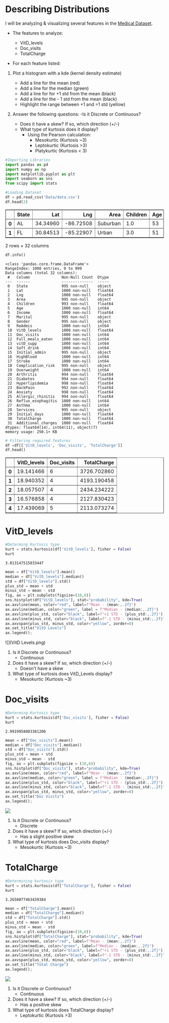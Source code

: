 # Describing Distributions
I will be analyzing & visualizing several features in the [Medical Dataset](https://docs.google.com/spreadsheets/d/1APV3pXiAszS_0mSgkiEt9IUNH-QmyX7KwxSAwuADl6Y/gviz/tq?tqx=out:csv&sheet=medical_data).

- The features to analyze: 
    - VitD_levels
    - Doc_visits
    - TotalCharge

- For each feature listed:
1) Plot a histogram with a kde (kernel density estimate)
    - Add a line for the mean (red)
    - Add a line for the median (green)
    - Add a line for for +1 std from the mean (black)
    - Add a line for the - 1 std from the mean (black)
    - Highlight the range between +1 and =1 std (yellow)

2) Answer the following questions:
    -Is it Discrete or Continuous?
    - Does it have a skew? If so, which direction (+/-)
    - What type of kurtosis does it display?
        - Using the Pearson calculation: 
            - Mesokurtic (Kurtosis ~3)
            - Leptokurtic (Kurtosis >3)     
            - Platykurtic (Kurtosis < 3) 


```python
#Importing Libraries
import pandas as pd
import numpy as np
import matplotlib.pyplot as plt
import seaborn as sns
from scipy import stats
```


```python
#Loading Dataset
df = pd.read_csv('Data/data.csv')
df.head(2)
```




<div>
<style scoped>
    .dataframe tbody tr th:only-of-type {
        vertical-align: middle;
    }

    .dataframe tbody tr th {
        vertical-align: top;
    }

    .dataframe thead th {
        text-align: right;
    }
</style>
<table border="1" class="dataframe">
  <thead>
    <tr style="text-align: right;">
      <th></th>
      <th>State</th>
      <th>Lat</th>
      <th>Lng</th>
      <th>Area</th>
      <th>Children</th>
      <th>Age</th>
      <th>Income</th>
      <th>Marital</th>
      <th>Gender</th>
      <th>ReAdmis</th>
      <th>...</th>
      <th>Hyperlipidemia</th>
      <th>BackPain</th>
      <th>Anxiety</th>
      <th>Allergic_rhinitis</th>
      <th>Reflux_esophagitis</th>
      <th>Asthma</th>
      <th>Services</th>
      <th>Initial_days</th>
      <th>TotalCharge</th>
      <th>Additional_charges</th>
    </tr>
  </thead>
  <tbody>
    <tr>
      <th>0</th>
      <td>AL</td>
      <td>34.34960</td>
      <td>-86.72508</td>
      <td>Suburban</td>
      <td>1.0</td>
      <td>53</td>
      <td>86575.93</td>
      <td>Divorced</td>
      <td>Male</td>
      <td>0</td>
      <td>...</td>
      <td>0.0</td>
      <td>1.0</td>
      <td>1.0</td>
      <td>1.0</td>
      <td>0</td>
      <td>1</td>
      <td>Blood Work</td>
      <td>10.585770</td>
      <td>3726.702860</td>
      <td>17939.40342</td>
    </tr>
    <tr>
      <th>1</th>
      <td>FL</td>
      <td>30.84513</td>
      <td>-85.22907</td>
      <td>Urban</td>
      <td>3.0</td>
      <td>51</td>
      <td>46805.99</td>
      <td>Married</td>
      <td>Female</td>
      <td>0</td>
      <td>...</td>
      <td>0.0</td>
      <td>0.0</td>
      <td>0.0</td>
      <td>0.0</td>
      <td>1</td>
      <td>0</td>
      <td>Intravenous</td>
      <td>15.129562</td>
      <td>4193.190458</td>
      <td>17612.99812</td>
    </tr>
  </tbody>
</table>
<p>2 rows × 32 columns</p>
</div>




```python
df.info()
```

    <class 'pandas.core.frame.DataFrame'>
    RangeIndex: 1000 entries, 0 to 999
    Data columns (total 32 columns):
     #   Column              Non-Null Count  Dtype  
    ---  ------              --------------  -----  
     0   State               995 non-null    object 
     1   Lat                 1000 non-null   float64
     2   Lng                 1000 non-null   float64
     3   Area                995 non-null    object 
     4   Children            993 non-null    float64
     5   Age                 1000 non-null   int64  
     6   Income              1000 non-null   float64
     7   Marital             995 non-null    object 
     8   Gender              995 non-null    object 
     9   ReAdmis             1000 non-null   int64  
     10  VitD_levels         1000 non-null   float64
     11  Doc_visits          1000 non-null   int64  
     12  Full_meals_eaten    1000 non-null   int64  
     13  vitD_supp           1000 non-null   int64  
     14  Soft_drink          1000 non-null   int64  
     15  Initial_admin       995 non-null    object 
     16  HighBlood           1000 non-null   int64  
     17  Stroke              1000 non-null   int64  
     18  Complication_risk   995 non-null    object 
     19  Overweight          1000 non-null   int64  
     20  Arthritis           994 non-null    float64
     21  Diabetes            994 non-null    float64
     22  Hyperlipidemia      998 non-null    float64
     23  BackPain            992 non-null    float64
     24  Anxiety             998 non-null    float64
     25  Allergic_rhinitis   994 non-null    float64
     26  Reflux_esophagitis  1000 non-null   int64  
     27  Asthma              1000 non-null   int64  
     28  Services            995 non-null    object 
     29  Initial_days        1000 non-null   float64
     30  TotalCharge         1000 non-null   float64
     31  Additional_charges  1000 non-null   float64
    dtypes: float64(14), int64(11), object(7)
    memory usage: 250.1+ KB



```python
# Filtering required features
df =df[['VitD_levels', 'Doc_visits', 'TotalCharge']]
df.head()
```




<div>
<style scoped>
    .dataframe tbody tr th:only-of-type {
        vertical-align: middle;
    }

    .dataframe tbody tr th {
        vertical-align: top;
    }

    .dataframe thead th {
        text-align: right;
    }
</style>
<table border="1" class="dataframe">
  <thead>
    <tr style="text-align: right;">
      <th></th>
      <th>VitD_levels</th>
      <th>Doc_visits</th>
      <th>TotalCharge</th>
    </tr>
  </thead>
  <tbody>
    <tr>
      <th>0</th>
      <td>19.141466</td>
      <td>6</td>
      <td>3726.702860</td>
    </tr>
    <tr>
      <th>1</th>
      <td>18.940352</td>
      <td>4</td>
      <td>4193.190458</td>
    </tr>
    <tr>
      <th>2</th>
      <td>18.057507</td>
      <td>4</td>
      <td>2434.234222</td>
    </tr>
    <tr>
      <th>3</th>
      <td>16.576858</td>
      <td>4</td>
      <td>2127.830423</td>
    </tr>
    <tr>
      <th>4</th>
      <td>17.439069</td>
      <td>5</td>
      <td>2113.073274</td>
    </tr>
  </tbody>
</table>
</div>



# VitD_levels



```python
#Determing Kurtosis type 
kurt = stats.kurtosis(df['VitD_levels'], fisher = False)
kurt

```




    3.013147515833447




```python
mean = df["VitD_levels"].mean()
median = df["VitD_levels"].median()
std = df["VitD_levels"].std()
plus_std = mean + std
minus_std = mean - std
fig, ax = plt.subplots(figsize=(10,6))
sns.histplot(df["VitD_levels"], stat="probability", kde=True)
ax.axvline(mean, color="red", label=f"Mean - {mean:,.2f}")
ax.axvline(median, color="green", label = f"Median - {median:,.2f}")
ax.axvline(plus_std, color="black", label=f"+1 STD - {plus_std:,.2f}")
ax.axvline(minus_std, color="black", label=f"-1 STD - {minus_std:,.2f}")
ax.axvspan(plus_std, minus_std, color="yellow", zorder=0)
ax.set_title("VitD Levels")
ax.legend();
```


    
![](VitD Levels.png)
    


1) Is it Discrete or Continuous?
    - Continuous
2) Does it have a skew? If so, which direction (+/-)
    - Doesn't have a skew
3) What type of kurtosis does VitD_Levels display?
    - Mesokurtic (Kurtosis ~3)

# Doc_visits


```python
#Determing Kurtosis type 
kurt = stats.kurtosis(df['Doc_visits'], fisher = False)
kurt
```




    2.9919958083381206




```python
mean = df["Doc_visits"].mean()
median = df["Doc_visits"].median()
std = df["Doc_visits"].std()
plus_std = mean + std
minus_std = mean - std
fig, ax = plt.subplots(figsize = (10,6))
sns.histplot(df["Doc_visits"], stat="probability", kde=True)
ax.axvline(mean, color="red", label=f"Mean - {mean:,.2f}")
ax.axvline(median, color="green", label = f"Median - {median:,.2f}")
ax.axvline(plus_std, color="black", label=f"+1 STD - {plus_std:,.2f}")
ax.axvline(minus_std, color="black", label=f"-1 STD - {minus_std:,.2f}")
ax.axvspan(plus_std, minus_std, color="yellow", zorder=0)
ax.set_title("Doc Visits")
ax.legend();
```


    
![](DocVisits.png)
    


1) Is it Discrete or Continuous?
    - Discrete
2) Does it have a skew? If so, which direction (+/-)
    - Has a slight positive skew
3) What type of kurtosis does Doc_visits display?
    - Mesokurtic (Kurtosis ~3)

# TotalCharge


```python
#Determining kurtosis type
kurt = stats.kurtosis(df['TotalCharge'], fisher = False)
kurt
```




    3.2650077463439384




```python
mean = df["TotalCharge"].mean()
median = df["TotalCharge"].median()
std = df["TotalCharge"].std()
plus_std = mean + std
minus_std = mean - std
fig, ax = plt.subplots(figsize=(10,6))
sns.histplot(df["TotalCharge"], stat="probability", kde=True)
ax.axvline(mean, color="red", label=f"Mean - {mean:,.2f}")
ax.axvline(median, color="green", label=f"Median - {median:,.2f}")
ax.axvline(plus_std, color="black", label=f"+1 STD - {plus_std:,.2f}")
ax.axvline(minus_std, color="black", label=f"-1 STD - {minus_std:,.2f}")
ax.axvspan(plus_std, minus_std, color="yellow", zorder=0)
ax.set_title("Total Charge")
ax.legend();
```


    
![](TotalCharge.png)
    


1) Is it Discrete or Continuous?
    - Continuous
2) Does it have a skew? If so, which direction (+/-)
    - Has a positive skew
3) What type of kurtosis does TotalCharge display?
    - Leptokurtic (Kurtosis >3)


```python

```
